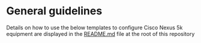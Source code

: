 # General guidelines
Details on how to use the below templates to configure Cisco Nexus 5k equipment are displayed in the [README.md](https://github.com/kentik/config-snippets/blob/master/README.md) file at the root of this repository
